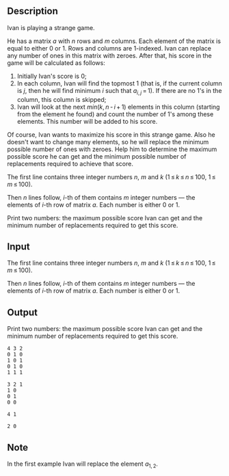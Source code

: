 ## Description

<div><p>Ivan is playing a strange game.</p><p>He has a matrix <span class="tex-span"><i>a</i></span> with <span class="tex-span"><i>n</i></span> rows and <span class="tex-span"><i>m</i></span> columns. Each element of the matrix is equal to either <span class="tex-span">0</span> or <span class="tex-span">1</span>. Rows and columns are <span class="tex-span">1</span>-indexed. Ivan can replace any number of ones in this matrix with zeroes. After that, his score in the game will be calculated as follows:</p><ol> <li> Initially Ivan's score is <span class="tex-span">0</span>; </li><li> In each column, Ivan will find the topmost <span class="tex-span">1</span> (that is, if the current column is <span class="tex-span"><i>j</i></span>, then he will find minimum <span class="tex-span"><i>i</i></span> such that <span class="tex-span"><i>a</i><sub class="lower-index"><i>i</i>, <i>j</i></sub> = 1</span>). If there are no <span class="tex-span">1</span>'s in the column, this column is skipped; </li><li> Ivan will look at the next <span class="tex-span"><i>min</i>(<i>k</i>, <i>n</i> - <i>i</i> + 1)</span> elements in this column (starting from the element he found) and count the number of <span class="tex-span">1</span>'s among these elements. This number will be added to his score. </li></ol><p>Of course, Ivan wants to maximize his score in this strange game. Also he doesn't want to change many elements, so he will replace the minimum possible number of ones with zeroes. Help him to determine the maximum possible score he can get and the minimum possible number of replacements required to achieve that score.</p></div><div class="input-specification"><p>The first line contains three integer numbers <span class="tex-span"><i>n</i></span>, <span class="tex-span"><i>m</i></span> and <span class="tex-span"><i>k</i></span> (<span class="tex-span">1 ≤ <i>k</i> ≤ <i>n</i> ≤ 100</span>, <span class="tex-span">1 ≤ <i>m</i> ≤ 100</span>).</p><p>Then <span class="tex-span"><i>n</i></span> lines follow, <span class="tex-span"><i>i</i></span>-th of them contains <span class="tex-span"><i>m</i></span> integer numbers — the elements of <span class="tex-span"><i>i</i></span>-th row of matrix <span class="tex-span"><i>a</i></span>. Each number is either <span class="tex-span">0</span> or <span class="tex-span">1</span>.</p></div><div class="output-specification"><p>Print two numbers: the maximum possible score Ivan can get and the minimum number of replacements required to get this score.</p></div>

## Input

<p>The first line contains three integer numbers <span class="tex-span"><i>n</i></span>, <span class="tex-span"><i>m</i></span> and <span class="tex-span"><i>k</i></span> (<span class="tex-span">1 ≤ <i>k</i> ≤ <i>n</i> ≤ 100</span>, <span class="tex-span">1 ≤ <i>m</i> ≤ 100</span>).</p><p>Then <span class="tex-span"><i>n</i></span> lines follow, <span class="tex-span"><i>i</i></span>-th of them contains <span class="tex-span"><i>m</i></span> integer numbers — the elements of <span class="tex-span"><i>i</i></span>-th row of matrix <span class="tex-span"><i>a</i></span>. Each number is either <span class="tex-span">0</span> or <span class="tex-span">1</span>.</p>

## Output

<p>Print two numbers: the maximum possible score Ivan can get and the minimum number of replacements required to get this score.</p>





```input1
4 3 2
0 1 0
1 0 1
0 1 0
1 1 1

```




```input2
3 2 1
1 0
0 1
0 0

```




```output1
4 1

```




```output2
2 0

```



## Note

<p>In the first example Ivan will replace the element <span class="tex-span"><i>a</i><sub class="lower-index">1, 2</sub></span>.</p>

